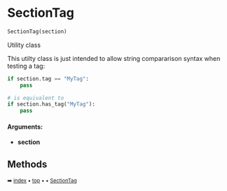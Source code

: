 # SectionTag

``` python
SectionTag(section)
```

Utility class

This utilty class is just intended to allow string compararison
syntax when testing a tag:

``` python
if section.tag == "MyTag":
    pass

# is equivalent to
if section.has_tag("MyTag"):
    pass
```

#### Arguments:
- **section**

## Methods



<sub>:arrow_right: [index](index.md) :black_small_square: [top](#sectiontag) :black_small_square:  :black_small_square: [SectionTag](docum-sectiontag.md)</sub>